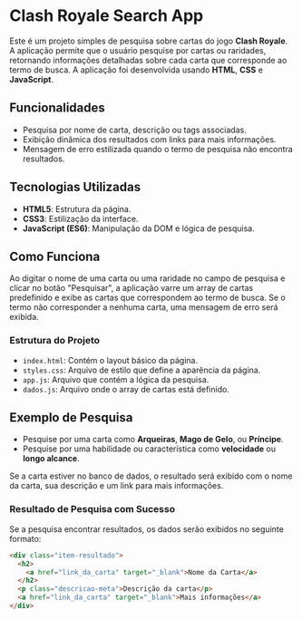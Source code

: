 # Clash Royale Search App

Este é um projeto simples de pesquisa sobre cartas do jogo **Clash Royale**. A aplicação permite que o usuário pesquise por cartas ou raridades, retornando informações detalhadas sobre cada carta que corresponde ao termo de busca. A aplicação foi desenvolvida usando **HTML**, **CSS** e **JavaScript**.

## Funcionalidades

- Pesquisa por nome de carta, descrição ou tags associadas.
- Exibição dinâmica dos resultados com links para mais informações.
- Mensagem de erro estilizada quando o termo de pesquisa não encontra resultados.
  
## Tecnologias Utilizadas

- **HTML5**: Estrutura da página.
- **CSS3**: Estilização da interface.
- **JavaScript (ES6)**: Manipulação da DOM e lógica de pesquisa.
  
## Como Funciona

Ao digitar o nome de uma carta ou uma raridade no campo de pesquisa e clicar no botão "Pesquisar", a aplicação varre um array de cartas predefinido e exibe as cartas que correspondem ao termo de busca. Se o termo não corresponder a nenhuma carta, uma mensagem de erro será exibida.

### Estrutura do Projeto

- `index.html`: Contém o layout básico da página.
- `styles.css`: Arquivo de estilo que define a aparência da página.
- `app.js`: Arquivo que contém a lógica da pesquisa.
- `dados.js`: Arquivo onde o array de cartas está definido.

## Exemplo de Pesquisa

- Pesquise por uma carta como **Arqueiras**, **Mago de Gelo**, ou **Príncipe**.
- Pesquise por uma habilidade ou característica como **velocidade** ou **longo alcance**.

Se a carta estiver no banco de dados, o resultado será exibido com o nome da carta, sua descrição e um link para mais informações.

### Resultado de Pesquisa com Sucesso

Se a pesquisa encontrar resultados, os dados serão exibidos no seguinte formato:

```html
<div class="item-resultado">
  <h2>
    <a href="link_da_carta" target="_blank">Nome da Carta</a>
  </h2>
  <p class="descricao-meta">Descrição da carta</p>
  <a href="link_da_carta" target="_blank">Mais informações</a>
</div>

